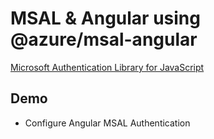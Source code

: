# MSAL & Angular using @azure/msal-angular

[Microsoft Authentication Library for JavaScript](https://azuread.github.io/microsoft-authentication-library-for-js/ref/modules/_azure_msal_angular.html)

## Demo

- Configure Angular MSAL Authentication